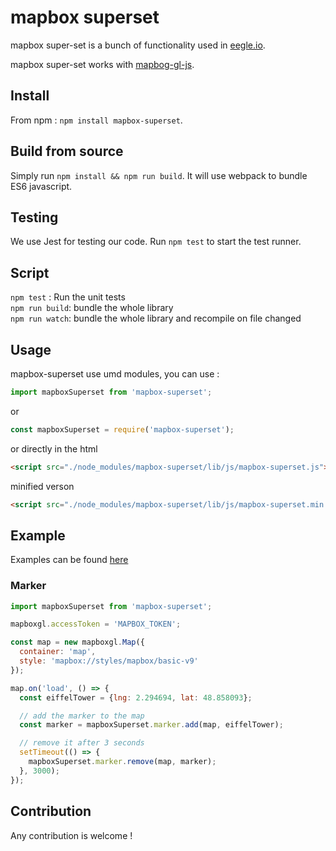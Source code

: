# mapbox superset

mapbox super-set is a bunch of functionality used in [eegle.io](https://www.eegle.io).

mapbox super-set works with [mapbog-gl-js](https://www.mapbox.com/mapbox-gl-js/api/).

## Install

From npm : `npm install mapbox-superset`.

## Build from source

Simply run `npm install && npm run build`. It will use webpack to bundle ES6 javascript.

## Testing

We use Jest for testing our code. Run `npm test` to start the test runner.

## Script

`npm test` : Run the unit tests  
`npm run build`: bundle the whole library  
`npm run watch`: bundle the whole library and recompile on file changed  

## Usage

mapbox-superset use umd modules, you can use :

```javascript
import mapboxSuperset from 'mapbox-superset';
```

or

```javascript
const mapboxSuperset = require('mapbox-superset');
```

or directly in the html

```html
<script src="./node_modules/mapbox-superset/lib/js/mapbox-superset.js"></script>
```

minified verson

```html
<script src="./node_modules/mapbox-superset/lib/js/mapbox-superset.min.js"></script>
```

## Example

Examples can be found [here](https://github.com/EEGLE/mapbox-superset-example)

### Marker

```javascript
import mapboxSuperset from 'mapbox-superset';

mapboxgl.accessToken = 'MAPBOX_TOKEN';

const map = new mapboxgl.Map({
  container: 'map',
  style: 'mapbox://styles/mapbox/basic-v9'
});

map.on('load', () => {
  const eiffelTower = {lng: 2.294694, lat: 48.858093};

  // add the marker to the map
  const marker = mapboxSuperset.marker.add(map, eiffelTower);

  // remove it after 3 seconds
  setTimeout(() => {
    mapboxSuperset.marker.remove(map, marker);
  }, 3000);
});
```

## Contribution

Any contribution is welcome !


